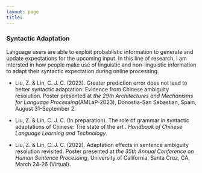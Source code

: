 ```yaml
---
layout: page
title: 
---
```


### Syntactic Adaptation

Language users are able to exploit probablistic information to generate and update expectations for the upcoming input. In this line of research, I am intersted in how people make use of linguistic and non-linguistic information to adapt their syntactic expectation during online processing.

- Liu, Z. & Lin, C. J. C. (2023). Greater prediction error does not lead to better syntactic adaptation: Evidence from Chinese ambiguity resolution. Poster presented at *the 29th Architectures and Mechanisms for Language Processing*(AMLaP-2023), Donostia-San Sebastian, Spain, August 31-September 2.

- Liu, Z. & Lin, C. J. C. (In preparation). The role of grammar in syntactic adaptations of Chinese: The state of the art . *Handbook of Chinese Language Learning and Technology*.

- Liu, Z. & Lin, C. J. C. (2022). Adaptation effects in sentence ambiguity resolution revisited. Poster presented at *the 35th Annual Conference on Human Sentence Processing*, University of California, Santa Cruz, CA, March 24-26 (Virtual).
